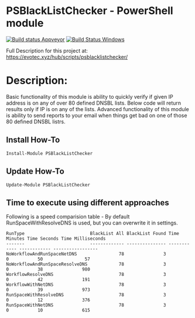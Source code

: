 # PSBlackListChecker - PowerShell module

[![Build status Appveyor](https://ci.appveyor.com/api/projects/status/k5mefm1r3ri0c71i?svg=true)](https://ci.appveyor.com/project/PrzemyslawKlys/psblacklistchecker)
[![Build Status Windows](https://evotecpl.visualstudio.com/PSBlackListChecker/_apis/build/status/EvotecIT.PSBlackListChecker)](https://evotecpl.visualstudio.com/PSBlackListChecker/_build/latest?definitionId=3)

Full Description for this project at: https://evotec.xyz/hub/scripts/psblacklistchecker/


# Description:
Basic functionality of this module is ability to quickly verify if given IP address is on any of over 80 defined DNSBL lists. Below code will return results only if IP is on any of the lists. Advanced functionality of this module is ability to send reports to your email when things get bad on one of those 80 defined DNSBL listrs.


## Install How-To

```
Install-Module PSBlackListChecker
```

## Update How-To

```
Update-Module PSBlackListChecker
```


## Time to execute using different approaches

Following is a speed comparision table - By default RunSpaceWithResolveDNS is used, but you can overwrite it in settings.

```
RunType                         BlackList All BlackList Found Time Minutes Time Seconds Time Milliseconds
-------                         ------------- --------------- ------------ ------------ -----------------
NoWorkflowAndRunSpaceNetDNS                78               3            0           50                57
NoWorkflowAndRunSpaceResolveDNS            78               3            0           38               980
WorkflowResolveDNS                         78               3            0           42               191
WorkflowWithNetDNS                         78               3            0           39               973
RunSpaceWithResolveDNS                     78               3            0           12               376
RunSpaceWithNetDNS                         78               3            0           10               615
```